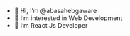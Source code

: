 - 👋 Hi, I’m @abasahebgaware
- 👀 I’m interested in Web Development  
- 🌱 I’m React Js Developer


<!---
abasahebgaware/abasahebgaware is a ✨ special ✨ repository because its `README.md` (this file) appears on your GitHub profile.
You can click the Preview link to take a look at your changes.
--->
